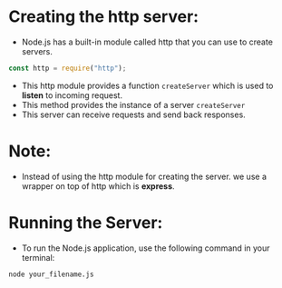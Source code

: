 # Creating the http server:

- Node.js has a built-in module called http that you can use to create servers.

```js
const http = require("http");
```

- This http module provides a function `createServer` which is used to **listen** to incoming request.
- This method provides the instance of a server `createServer`
- This server can receive requests and send back responses.

# Note:

- Instead of using the http module for creating the server. we use a wrapper on top of http which is **express**.

# Running the Server:

- To run the Node.js application, use the following command in your terminal:

```
node your_filename.js
```
